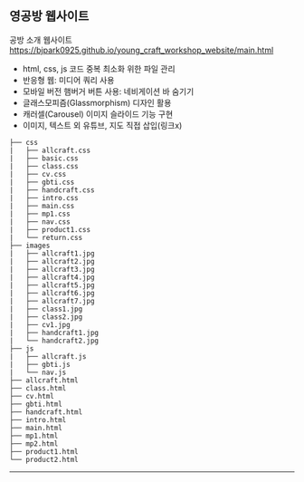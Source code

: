 ## 영공방 웹사이트  
공방 소개 웹사이트  
https://bjpark0925.github.io/young_craft_workshop_website/main.html  
- html, css, js 코드 중복 최소화 위한 파일 관리
- 반응형 웹: 미디어 쿼리 사용
- 모바일 버전 햄버거 버튼 사용: 네비게이션 바 숨기기
- 글래스모피즘(Glassmorphism) 디자인 활용
- 캐러셀(Carousel) 이미지 슬라이드 기능 구현
- 이미지, 텍스트 외 유튜브, 지도 직접 삽입(링크x)
```plaintext
├── css  
|   ├── allcraft.css  
|   ├── basic.css  
|   ├── class.css  
|   ├── cv.css  
|   ├── gbti.css  
|   ├── handcraft.css  
|   ├── intro.css  
|   ├── main.css  
|   ├── mp1.css  
|   ├── nav.css  
|   ├── product1.css  
|   └── return.css  
├── images  
|   ├── allcraft1.jpg  
|   ├── allcraft2.jpg  
|   ├── allcraft3.jpg  
|   ├── allcraft4.jpg  
|   ├── allcraft5.jpg  
|   ├── allcraft6.jpg  
|   ├── allcraft7.jpg  
|   ├── class1.jpg  
|   ├── class2.jpg  
|   ├── cv1.jpg  
|   ├── handcraft1.jpg  
|   └── handcraft2.jpg  
├── js  
|   ├── allcraft.js  
|   ├── gbti.js  
|   └── nav.js  
├── allcraft.html
├── class.html
├── cv.html
├── gbti.html
├── handcraft.html
├── intro.html
├── main.html
├── mp1.html
├── mp2.html
├── product1.html
└── product2.html
```
---
